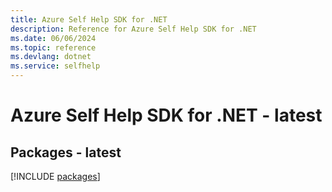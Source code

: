 ```yaml
---
title: Azure Self Help SDK for .NET
description: Reference for Azure Self Help SDK for .NET
ms.date: 06/06/2024
ms.topic: reference
ms.devlang: dotnet
ms.service: selfhelp
---
```

# Azure Self Help SDK for .NET - latest
## Packages - latest
[!INCLUDE [packages](self-help-index.md)]